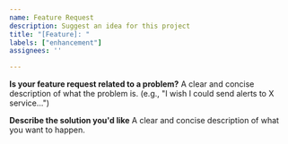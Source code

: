 ```yaml
---
name: Feature Request
description: Suggest an idea for this project
title: "[Feature]: "
labels: ["enhancement"]
assignees: ''

---
```


**Is your feature request related to a problem?**
A clear and concise description of what the problem is. (e.g., "I wish I could send alerts to X service...")

**Describe the solution you'd like**
A clear and concise description of what you want to happen.